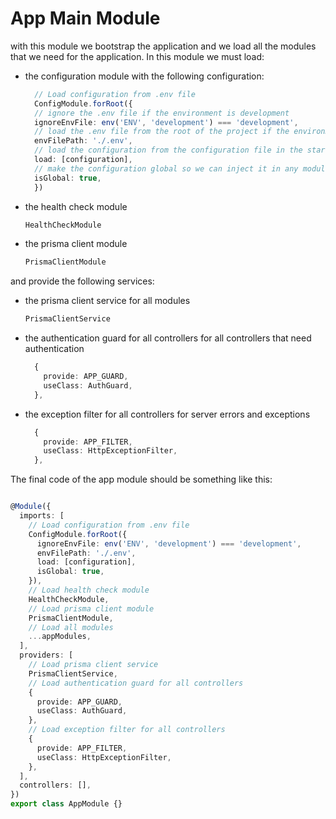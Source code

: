# App Main Module

with this module we bootstrap the application and we load all the modules that we need for the application.
In this module we must load:
- the configuration module with the following configuration:
  ```ts
    // Load configuration from .env file
    ConfigModule.forRoot({
    // ignore the .env file if the environment is development
    ignoreEnvFile: env('ENV', 'development') === 'development',
    // load the .env file from the root of the project if the environment is not development
    envFilePath: './.env',
    // load the configuration from the configuration file in the starter folder if the environment is development
    load: [configuration],
    // make the configuration global so we can inject it in any module
    isGlobal: true,
    })
  ```
- the health check module
  ```ts
  HealthCheckModule
  ```
- the prisma client module
  ```ts
  PrismaClientModule
  ```

and provide the following services:
- the prisma client service for all modules
  ```ts
  PrismaClientService
  ```
- the authentication guard for all controllers for all controllers that need authentication
  ```ts
    {
      provide: APP_GUARD,
      useClass: AuthGuard,
    },
  ```
- the exception filter for all controllers for server errors and exceptions
  ```ts
    {
      provide: APP_FILTER,
      useClass: HttpExceptionFilter,
    },
  ```

The final code of the app module should be something like this:
```ts

@Module({
  imports: [
    // Load configuration from .env file
    ConfigModule.forRoot({
      ignoreEnvFile: env('ENV', 'development') === 'development',
      envFilePath: './.env',
      load: [configuration],
      isGlobal: true,
    }),
    // Load health check module
    HealthCheckModule,
    // Load prisma client module
    PrismaClientModule,
    // Load all modules
    ...appModules,
  ],
  providers: [
    // Load prisma client service
    PrismaClientService,
    // Load authentication guard for all controllers
    {
      provide: APP_GUARD,
      useClass: AuthGuard,
    },
    // Load exception filter for all controllers
    {
      provide: APP_FILTER,
      useClass: HttpExceptionFilter,
    },
  ],
  controllers: [],
})
export class AppModule {}

```
